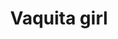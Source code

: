 ---
title: Vaquita girl
date: 
draft: false

# descripcion
description : Pulsera de plata 925

materials: Plata 925

color: Plata y rojo

dimensions: 16cm largo

code: 03-09-0568

type: "Pulseras"

categories: []

price: $2.170,00

# Images
# first image will be shown in the product page
images:
  # - image: "images/path_to_image"
  # La ubicacion de las imagenes es imagenes/Pulseras/Pulseras.Plata/03-09-0568-vaquita-girl
  - image: "./images/pulseras/plata/03-09-0568.JPG"
---